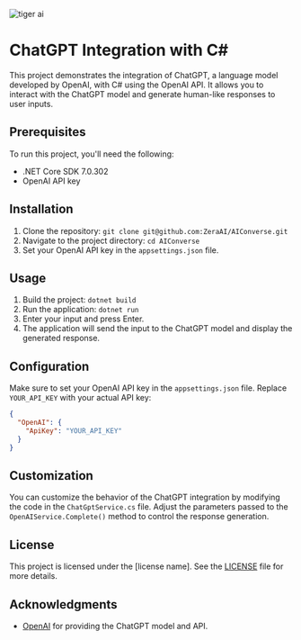 ![tiger ai](https://github.com/ZeraAI/AIConverse/assets/43397999/1abb5fde-6ba3-4517-b665-0d094f4116a6)

# ChatGPT Integration with C#

This project demonstrates the integration of ChatGPT, a language model developed by OpenAI, with C# using the OpenAI API. It allows you to interact with the ChatGPT model and generate human-like responses to user inputs.

## Prerequisites

To run this project, you'll need the following:

- .NET Core SDK 7.0.302
- OpenAI API key

## Installation

1. Clone the repository: `git clone git@github.com:ZeraAI/AIConverse.git`
2. Navigate to the project directory: `cd AIConverse`
3. Set your OpenAI API key in the `appsettings.json` file.

## Usage

1. Build the project: `dotnet build`
2. Run the application: `dotnet run`
3. Enter your input and press Enter.
4. The application will send the input to the ChatGPT model and display the generated response.

## Configuration

Make sure to set your OpenAI API key in the `appsettings.json` file. Replace `YOUR_API_KEY` with your actual API key:

```json
{
  "OpenAI": {
    "ApiKey": "YOUR_API_KEY"
  }
}
```

## Customization

You can customize the behavior of the ChatGPT integration by modifying the code in the `ChatGptService.cs` file. Adjust the parameters passed to the `OpenAIService.Complete()` method to control the response generation.

## License

This project is licensed under the [license name]. See the [LICENSE](LICENSE) file for more details.

## Acknowledgments

- [OpenAI](https://openai.com) for providing the ChatGPT model and API.

